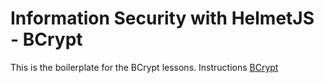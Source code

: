 # Information Security with HelmetJS - BCrypt

This is the boilerplate for the BCrypt lessons. Instructions [BCrypt](https://www.freecodecamp.org/learn/information-security/information-security-with-helmetjs/understand-bcrypt-hashes)
